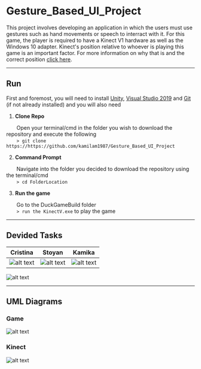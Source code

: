 # Gesture_Based_UI_Project
This project involves developing an application in which the users must use gestures such as hand movements or speech to interract with it.
For this game, the player is required to have a Kinect V1 hardware as well as the Windows 10 adapter. Kinect's position relative to whoever is playing this game is an important factor. For more information on why that is and the correct position [click here](https://support.xbox.com/en-US/xbox-360/accessories/sensor-placement).

***

## Run
First and foremost, you will need to install [Unity](https://unity3d.com/get-unity/download), [Visual Studio 2019](https://visualstudio.microsoft.com/vs/) and [Git](https://git-scm.com/book/en/v2/Getting-Started-Installing-Git) (if not already installed) and you will also need 

1. **Clone Repo**

&nbsp;&nbsp;&nbsp;&nbsp;&nbsp;&nbsp;&nbsp;Open your terminal/cmd in the folder you wish to download the repository and execute the following </br>
&nbsp;&nbsp;&nbsp;&nbsp;&nbsp;&nbsp;&nbsp;```> git clone https://https://github.com/kamilam1987/Gesture_Based_UI_Project```

2. **Command Prompt**

&nbsp;&nbsp;&nbsp;&nbsp;&nbsp;&nbsp;&nbsp;Navigate into the folder you decided to download the repository using the terminal/cmd </br>
&nbsp;&nbsp;&nbsp;&nbsp;&nbsp;&nbsp;&nbsp;```> cd FolderLocation```

3. **Run the game**

&nbsp;&nbsp;&nbsp;&nbsp;&nbsp;&nbsp;&nbsp;Go to the DuckGameBuild folder </br>
&nbsp;&nbsp;&nbsp;&nbsp;&nbsp;&nbsp;&nbsp;```> run the KinectV.exe``` to play the game

***

## Devided Tasks

Cristina                   |  Stoyan                   |  Kamika                   
:-------------------------:|:-------------------------:|:-------------------------:
![alt text](https://github.com/kamilam1987/Gesture_Based_UI_Project/blob/master/img/Cristina.PNG)  |  ![alt text](https://github.com/kamilam1987/Gesture_Based_UI_Project/blob/master/img/Stoyan.PNG)      | ![alt text](https://github.com/kamilam1987/Gesture_Based_UI_Project/blob/master/img/Kamila.PNG)

![alt text](https://github.com/kamilam1987/Gesture_Based_UI_Project/blob/master/img/team.PNG)




***

## UML Diagrams
### Game
![alt text](https://github.com/kamilam1987/Gesture_Based_UI_Project/blob/master/img/Game-Scripts-UML.png)

### Kinect
![alt text](https://github.com/kamilam1987/Gesture_Based_UI_Project/blob/master/img/Kinect-Scripts-UML.png)
